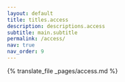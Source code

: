 ```yaml
---
layout: default
title: titles.access
description: descriptions.access
subtitle: main.subtitle
permalink: /access/
nav: true
nav_order: 9
---
```


{% translate_file _pages/access.md %}
